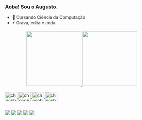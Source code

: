 ### Aoba! Sou o Augusto.

- 🌱 Cursando Ciência da Computação
- ⚡ Grava, edita e coda

<div align="center">
  <a href="https://imchocobo.com">
  <img height="180em" src="https://github-readme-stats.vercel.app/api?username=augustolago&show_icons=true&theme=dark&include_all_commits=true&count_private=true"/>
  <img height="180em" src="https://github-readme-stats.vercel.app/api/top-langs/?username=augustolago&layout=compact&langs_count=7&theme=dark"/>
</div>
  <div style="display: inline_block"><br>
  <img align="center" alt="chocobo-C++" height="30" width="40" src="https://cdn.jsdelivr.net/gh/devicons/devicon/icons/cplusplus/cplusplus-original.svg">
  <img align="center" alt="chocobo-Premeire" height="30" width="40" src="https://cdn.jsdelivr.net/gh/devicons/devicon/icons/premierepro/premierepro-original.svg">
  <img align="center" alt="chocobo-HTML" height="30" width="40" src="https://cdn.jsdelivr.net/gh/devicons/devicon/icons/html5/html5-original-wordmark.svg">
  <img align="center" alt="chocobo-CSS" height="30" width="40" src="https://cdn.jsdelivr.net/gh/devicons/devicon/icons/css3/css3-original-wordmark.svg">
</div>
  
  ##
 
<div> 
  <a href="https://www.youtube.com/channel/UC-FGQ8KHkjSSu3_ztb3bk0A" target="_blank"><img src="https://img.shields.io/badge/YouTube-FF0000?style=for-the-badge&logo=youtube&logoColor=white" target="_blank"></a>
  <a href="https://instagram.com/augustolagoo" target="_blank"><img src="https://img.shields.io/badge/-Instagram-%23E4405F?style=for-the-badge&logo=instagram&logoColor=white" target="_blank"></a>
 	<a href="https://www.twitch.tv/imchocobo" target="_blank"><img src="https://img.shields.io/badge/Twitch-9146FF?style=for-the-badge&logo=twitch&logoColor=white" target="_blank"></a>
  <a href = "mailto:augustoglago@gmail.com"><img src="https://img.shields.io/badge/-Gmail-%23333?style=for-the-badge&logo=gmail&logoColor=white" target="_blank"></a>
  <a href="https://www.linkedin.com/in/augusto-lago-03473a23b/" target="_blank"><img src="https://img.shields.io/badge/-LinkedIn-%230077B5?style=for-the-badge&logo=linkedin&logoColor=white" target="_blank"></a> 
 
</div>
